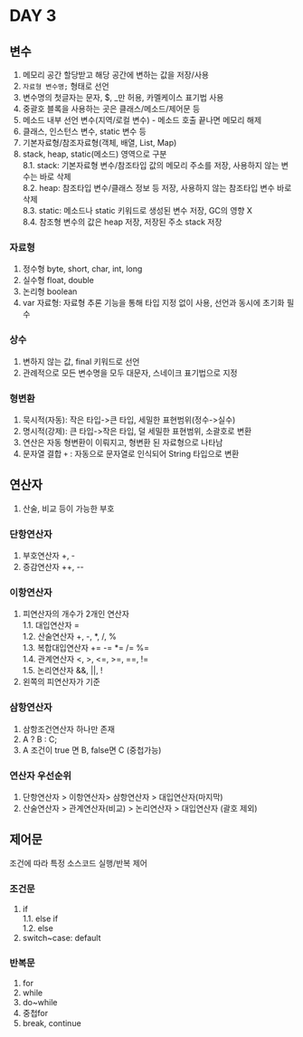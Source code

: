 # DAY 3
## 변수
1. 메모리 공간 할당받고 해당 공간에 변하는 값을 저장/사용
2. `자료형 변수명;` 형태로 선언
3. 변수명의 첫글자는 문자, $, _만 허용, 카멜케이스 표기법 사용
4. 중괄호 블록을 사용하는 곳은 클래스/메소드/제어문 등
5. 메소드 내부 선언 변수(지역/로컬 변수) - 메소드 호출 끝나면 메모리 해제
6. 클래스, 인스턴스 변수, static 변수 등
7. 기본자료형/참조자료형(객체, 배열, List, Map)
8. stack, heap, static(메소드) 영역으로 구분 </br>
   8.1. stack: 기본자료형 변수/참조타입 값의 메모리 주소를 저장, 사용하지 않는 변수는 바로 삭제 </br>
   8.2. heap: 참조타입 변수/클래스 정보 등 저장, 사용하지 않는 참조타입 변수 바로 삭제</br>
   8.3. static: 메소드나 static 키워드로 생성된 변수 저장, GC의 영향 X </br>
   8.4. 참조형 변수의 값은 heap 저장, 저장된 주소 stack 저장 </br>

### 자료형
1. 정수형 byte, short, char, int, long
2. 실수형 float, double
3. 논리형 boolean
4. var 자료형: 자료형 추론 기능을 통해 타입 지정 없이 사용, 선언과 동시에 초기화 필수

### 상수
1. 변하지 않는 값, final 키워드로 선언
2. 관례적으로 모든 변수명을 모두 대문자, 스네이크 표기법으로 지정

### 형변환
1. 묵시적(자동): 작은 타입->큰 타입, 세밀한 표현범위(정수->실수) 
2. 명시적(강제): 큰 타입->작은 타입, 덜 세밀한 표현범위, 소괄호로 변환
3. 연산은 자동 형변환이 이뤄지고, 형변환 된 자료형으로 나타남
4. 문자열 결합 `+` : 자동으로 문자열로 인식되어 String 타입으로 변환

## 연산자
1. 산술, 비교 등이 가능한 부호
   
### 단항연산자
1. 부호연산자 +, -
2. 증감연산자 ++, --

### 이항연산자
1. 피연산자의 개수가 2개인 연산자 </br>
   1.1. 대입연산자 = </br>
   1.2. 산술연산자 +, -, *, /, % </br>
   1.3. 복합대입연산자 += -= *= /= %= </br>
   1.4. 관계연산자 <, >, <=, >=, ==, != </br>
   1.5. 논리연산자 &&, ||, ! </br>
2. 왼쪽의 피연산자가 기준

### 삼항연산자
1. 삼항조건연산자 하나만 존재
2. A ? B : C;
3. A 조건이 true 면 B, false면 C (중첩가능)

### 연산자 우선순위
1. 단항연산자 > 이항연산자> 삼항연산자 > 대입연산자(마지막)
2. 산술연산자 > 관계연산자(비교) > 논리연산자 > 대입연산자 (괄호 제외)

## 제어문
조건에 따라 특정 소스코드 실행/반복 제어
### 조건문
1. if </br>
   1.1. else if </br>
   1.2. else </br>
3. switch~case: default

### 반복문
1. for
2. while
3. do~while
4. 중첩for
5. break, continue

